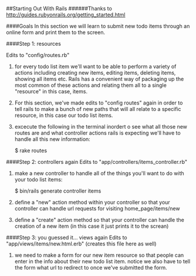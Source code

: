 ##Starting Out With Rails
######Thanks to http://guides.rubyonrails.org/getting_started.html

####Goals
In this section we will learn to submit new todo items through an online 
form and print them to the screen.

####Step 1: resources

   Edits to "config/routes.rb"

1. for every todo list item we'll want to be able to perform a variety of 
   actions including creating new items, editing items, deleting items, 
   showing all items etc. Rails has a convenient way of packaging up the
   most common of these actions and relating them all to a single 
   "resource" in this case, items.

2. For this section, we've made edits to "config routes" again in order to tell
   rails to make a bunch of new paths that will all relate to a specific 
   resource, in this case our todo list items.

3. excecute the following in the terminal inordert o see what all those new 
   routes are and what controller actions rails is expecting we'll have to 
   handle all this new information:

   $ rake routes

####Step 2: controllers again
Edits to "app/controllers/items_controller.rb"

1. make a new controller to handle all of the things you'll want to do with 
   your todo list items:

   $ bin/rails generate controller items
  
2. define a "new" action method within your controller so that your 
   controller can handle url requests for visiting home_page/items/new

3. define a "create" action method so that your controller can handle the 
   creation of a new item (in this case it just prints it to the screan)

####Step 3: you guessed it... views again
Edits to "app/views/items/new.html.erb" (creates this file here as well)
1. we need to make a form for our new item resource so that people can 
   enter in the info about their new todo list item. notice we also have to
   tell the form what url to redirect to once we've submitted the form.
